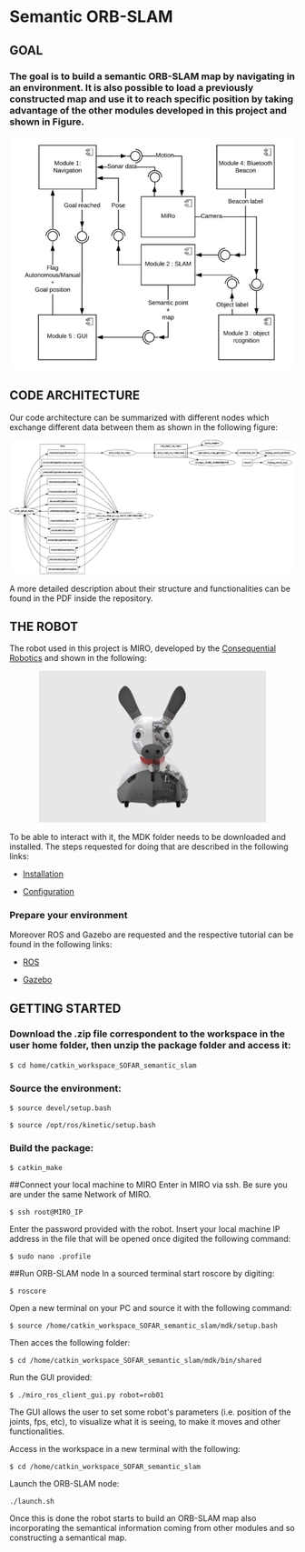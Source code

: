 # Semantic ORB-SLAM

## GOAL
### The goal is to build a semantic ORB-SLAM map by navigating in an environment. It is also possible to load a previously constructed map and use it to reach specific position by taking advantage of the other modules developed in this project and shown in Figure.

<p align="center">
 <img src="Images/overall.png"/>
</p>

## CODE ARCHITECTURE
Our code architecture can be summarized with different nodes which exchange different data between them as shown in the following figure:

<p align="center">
 <img src="Images/rosgraph.png"/>
</p>

A more detailed description about their structure and functionalities can be found in the PDF inside the repository.

## THE ROBOT
The robot used in this project is MIRO, developed by the [Consequential Robotics](http://consequentialrobotics.com/) and shown in the following:

<p align="center">
 <img src="Images/Miro.jpg" width="400"/>
</p>

To be able to interact with it, the MDK folder needs to be downloaded and installed. The steps requested for doing that are described in the following links:
 - [Installation](http://labs.consequentialrobotics.com/miro-e/docs/index.php?page=Developer_Install_Steps_Install_MDK)

 - [Configuration](http://labs.consequentialrobotics.com/miro-e/docs/index.php?page=Developer_Install_Steps_Configure_MDK_Configure_Network)

### Prepare your environment
Moreover ROS and Gazebo are requested and the respective tutorial can be found in the following links:

 - [ROS](http://labs.consequentialrobotics.com/miro-e/docs/index.php?page=Developer_Install_Steps_Install_ROS)

 - [Gazebo](http://labs.consequentialrobotics.com/miro-e/docs/index.php?page=Developer_Install_Steps_Install_Gazebo)

## GETTING STARTED
### Download the .zip file correspondent to the workspace in the user home folder, then unzip the package folder and access it:
```
$ cd home/catkin_workspace_SOFAR_semantic_slam
```

### Source the environment:
```
$ source devel/setup.bash
```

```
$ source /opt/ros/kinetic/setup.bash
```

### Build the package:
```
$ catkin_make
```

##Connect your local machine to MIRO
Enter in MIRO via ssh.
Be sure you are under the same Network of MIRO.
```
$ ssh root@MIRO_IP
```

Enter the password provided with the robot.
Insert your local machine IP address in the file that will be opened once digited the following command:
```
$ sudo nano .profile
```

##Run ORB-SLAM node
In a sourced terminal start roscore by digiting:
```
$ roscore
```

Open a new terminal on your PC and source it with the following command:
```
$ source /home/catkin_workspace_SOFAR_semantic_slam/mdk/setup.bash
```

Then acces the following folder:
```
$ cd /home/catkin_workspace_SOFAR_semantic_slam/mdk/bin/shared
```

Run the GUI provided:
```
$ ./miro_ros_client_gui.py robot=rob01
```

The GUI allows the user to set some robot's parameters (i.e. position of the joints, fps, etc), to visualize what it is seeing, to make it moves and other functionalities.

Access in the workspace in a new terminal with the following:
```
$ cd /home/catkin_workspace_SOFAR_semantic_slam
```

Launch the ORB-SLAM node:
```
./launch.sh
```

Once this is done the robot starts to build an ORB-SLAM map also incorporating the semantical information coming from other modules and so constructing a semantical map.
